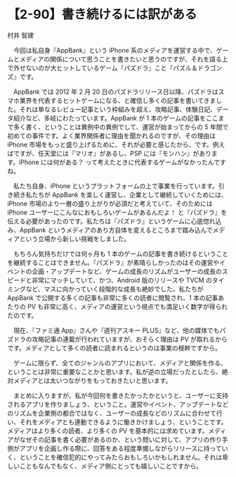 # 【2-90】書き続けるには訳がある

<div class="author">村井 智建</div>

　今回は私自身『AppBank』という iPhone 系のメディアを運営する中で、ゲームとメディアの関係について思うことを書きたいと思うのですが、それを語る上で外せないのが大ヒットしているゲーム『パズドラ』こと『パズル＆ドラゴンズ』です。

　AppBank では 2012 年 2 月 20 日のパズドラリリース日以降、パズドラはスマホ業界を代表するヒットゲームになる、と確信し多くの記事を書いてきました。それは単なるレビュー記事という枠組みを超え、攻略記事、体験日記、データ紹介など、多岐にわたっています。AppBank が 1 本のゲームの記事をここまで多く書く、ということは異例中の異例でして、運営が始まってからの 5 年間で初めての事件です。よく業界関係者に理由を聞かれるのですが、その理由は iPhone 市場をもっと盛り上げるために、それが必要と感じたから、です。例えばですが、任天堂には『マリオ』があるし、PSP には『モンハン』があります。iPhone には何がある？ って考えたときに代表するゲームがなかったんですね。

　私たち自身、iPhone というプラットフォームの上で事業を行っています。引き続き私たちが AppBank を楽しく運営し、企業として継続していくためには、iPhone 市場のより一層の盛り上がりが必須だと考えていて、そのためには iPhone ユーザーにこんなにおもしろいゲームがあるんだよ！ と『パズドラ』を伝える必要があったのです。私たちは『パズドラ』というゲームに心底惚れ込み、AppBank というメディアのあり方自体を変えるところまで踏み込んでメディアという立場から新しい挑戦をしました。

　もちろん気持ちだけでは何ヶ月も 1 本のゲームの記事を書き続けるということを継続することはできません。『パズドラ』が素晴らしかったのはその運営やイベントの企画・アップデートなど、ゲームの成長のリズムがユーザーの成長のスピードと非常にマッチしていて、かつ、Android 版のリリースや TVCM のタイミングなど、マスに向かっていく段階的な成長も絶妙でした。私たちが AppBank で公開する多くの記事も非常に多くの読者に閲覧され、1 本の記事あたりの PV も非常に高く、メディアの運営という視点でも満足いく数字が得られたのです。

　現在、『ファミ通 App』さんや『週刊アスキー PLUS』など、他の媒体でもパズドラの攻略記事の連載が行われていますが、おそらく理由は PV が取れるからです。メディアとして多くの読者に読まれるというのは事業の根幹ですから。

　ゲームに限らず、全てのジャンルのアプリにおいて、メディアと関係を作る、ということは非常に重要なことかと思います。私が逆の立場だったとしたら、絶対メディアとは太いつながりをもっておきたいと思います。

　まとめに入りますが、私が今回何を書きたかったかというと、ユーザーに支持されるアプリを作りましょう、ということ。運営やイベント、アップデートなどのリズムを企業側の都合ではなく、ユーザーの成長などのリズムに合わせて行い、それをメディアとも連動できるように働きかけましょう、ということです。メディアはより多くの読者、より多くの PV を基本的には求めています。メディアがなぜその記事を書く必要があるのか、という問いに対して、アプリの作り手側がアプリを企画し作る際に、回答をある程度準備しながらリリースに持っていく、ということを確信犯的にやってみたらおもしろいかもしれません。それは卑しいこともなんでもなく、メディア側にとっても嬉しいことですから。
